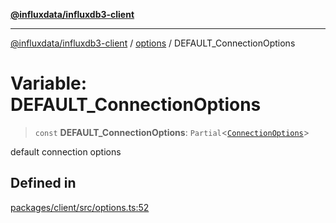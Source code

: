 [**@influxdata/influxdb3-client**](../../index.md)

***

[@influxdata/influxdb3-client](../../modules.md) / [options](../index.md) / DEFAULT\_ConnectionOptions

# Variable: DEFAULT\_ConnectionOptions

> `const` **DEFAULT\_ConnectionOptions**: `Partial`\<[`ConnectionOptions`](../interfaces/ConnectionOptions.md)\>

default connection options

## Defined in

[packages/client/src/options.ts:52](https://github.com/InfluxCommunity/influxdb3-js/blob/6328be2232de5032f7226e569b6b0154d8900f73/packages/client/src/options.ts#L52)
